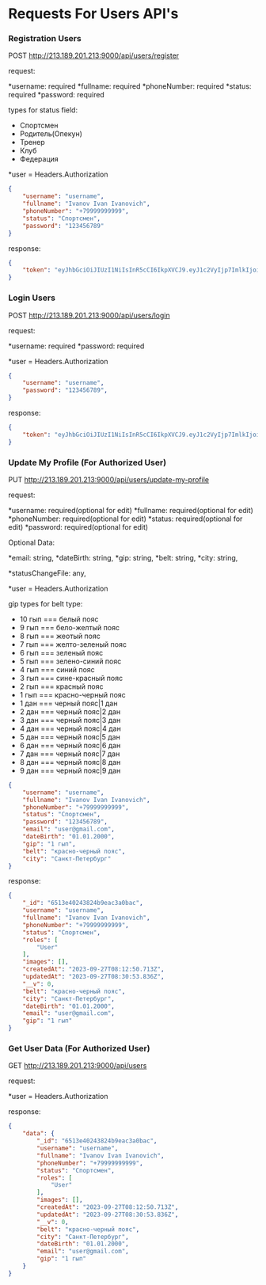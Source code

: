 # Requests For Users API's

### Registration Users
POST http://213.189.201.213:9000/api/users/register

request:

*username: required
*fullname: required
*phoneNumber: required
*status: required
*password: required

types for status field:
- Спортсмен
- Родитель(Опекун)
- Тренер
- Клуб
- Федерация

*user = Headers.Authorization

```json
{
    "username": "username",
    "fullname": "Ivanov Ivan Ivanovich",
    "phoneNumber": "+79999999999",
    "status": "Спортсмен",
    "password": "123456789"
}
```

response: 

```json
{
    "token": "eyJhbGciOiJIUzI1NiIsInR5cCI6IkpXVCJ9.eyJ1c2VyIjp7ImlkIjoiNjUxM2UyZWViODhkN2RhYzBkMWNkZWIxIiwicm9sZXMiOltdfSwiaWF0IjoxNjk1ODAyMDk0LCJleHAiOjE2OTU4ODg0OTR9.X2RLgiJkZRpyC_mMhWXSQwkxqqfOi5YHC7jz-cV1Czk"
}
```

### Login Users
POST http://213.189.201.213:9000/api/users/login

request:

*username: required
*password: required

*user = Headers.Authorization

```json
{
    "username": "username",
    "password": "123456789",
}
```

response: 

```json
{
    "token": "eyJhbGciOiJIUzI1NiIsInR5cCI6IkpXVCJ9.eyJ1c2VyIjp7ImlkIjoiNjRmYmIyYzUyNzZlNDYyMzRlN2I5MDE0Iiwicm9sZXMiOlsiVXNlciJdfSwiaWF0IjoxNjk0MjE4MTA4LCJleHAiOjE2OTQzMDQ1MDh9.Pvzn_aPyCKcj2e4xFc0naVPSZSK-f99t_QpXyLmGDp0"
}
```

### Update My Profile (For Authorized User)
PUT http://213.189.201.213:9000/api/users/update-my-profile

request:

*username: required(optional for edit)
*fullname: required(optional for edit)
*phoneNumber: required(optional for edit)
*status: required(optional for edit)
*password: required(optional for edit)

Optional Data:

*email: string,
*dateBirth: string,
*gip: string,
*belt: string,
*city: string,

*statusChangeFile: any,

*user = Headers.Authorization

gip types for belt type:
- 10 гып === белый пояс
- 9 гып === бело-желтый пояс
- 8 гып === жеотый пояс
- 7 гып === желто-зеленый пояс
- 6 гып === зеленый пояс
- 5 гып === зелено-синий пояс
- 4 гып === синий пояс
- 3 гып === сине-красный пояс
- 2 гып === красный пояс
- 1 гып === красно-черный пояс
- 1 дан === черный пояс|1 дан
- 2 дан === черный пояс|2 дан
- 3 дан === черный пояс|3 дан
- 4 дан === черный пояс|4 дан
- 5 дан === черный пояс|5 дан
- 6 дан === черный пояс|6 дан
- 7 дан === черный пояс|7 дан
- 8 дан === черный пояс|8 дан
- 9 дан === черный пояс|9 дан

```json
{
    "username": "username",
    "fullname": "Ivanov Ivan Ivanovich",
    "phoneNumber": "+79999999999",
    "status": "Спортсмен",
    "password": "123456789",
    "email": "user@gmail.com",
    "dateBirth": "01.01.2000",
    "gip": "1 гып",
    "belt": "красно-черный пояс",
    "city": "Санкт-Петербург"
}
```

response: 

```json
{
    "_id": "6513e40243824b9eac3a0bac",
    "username": "username",
    "fullname": "Ivanov Ivan Ivanovich",
    "phoneNumber": "+79999999999",
    "status": "Спортсмен",
    "roles": [
        "User"
    ],
    "images": [],
    "createdAt": "2023-09-27T08:12:50.713Z",
    "updatedAt": "2023-09-27T08:30:53.836Z",
    "__v": 0,
    "belt": "красно-черный пояс",
    "city": "Санкт-Петербург",
    "dateBirth": "01.01.2000",
    "email": "user@gmail.com",
    "gip": "1 гып"
}
```

### Get User Data (For Authorized User)
GET http://213.189.201.213:9000/api/users

request:

*user = Headers.Authorization

response: 

```json
{
    "data": {
        "_id": "6513e40243824b9eac3a0bac",
        "username": "username",
        "fullname": "Ivanov Ivan Ivanovich",
        "phoneNumber": "+79999999999",
        "status": "Спортсмен",
        "roles": [
            "User"
        ],
        "images": [],
        "createdAt": "2023-09-27T08:12:50.713Z",
        "updatedAt": "2023-09-27T08:30:53.836Z",
        "__v": 0,
        "belt": "красно-черный пояс",
        "city": "Санкт-Петербург",
        "dateBirth": "01.01.2000",
        "email": "user@gmail.com",
        "gip": "1 гып"
    }
}
```
